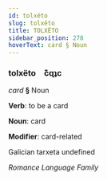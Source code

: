 ```yaml
---
id: tolxëto
slug: tolxëto
title: TOLXËTO
sidebar_position: 278
hoverText: card § Noun
---
```


### tolxëto&emsp;<span kind="abugida">c͊ɋʇc</span>

*card* **§** Noun

**Verb**: to be a card

**Noun**: card

**Modifier**: card-related

Galician tarxeta undefined

*Romance Language Family*